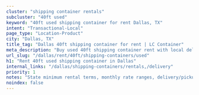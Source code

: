 ```yaml
---
cluster: "shipping container rentals"
subcluster: "40ft used"
keyword: "40ft used shipping container for rent Dallas, TX"
intent: "Transactional-Local"
page_type: "Location-Product"
city: "Dallas, TX"
title_tag: "Dallas 40ft shipping container for rent | LC Container"
meta_description: "Buy used 40ft shipping container rent with local delivery in Dallas, TX. LC Container — local Since 2003. Request a fast quote today."
url_slug: "/dallas/rent/40ft/shipping-containers/used"
h1: "Rent 40ft used shipping container in Dallas"
internal_links: "/dallas/shipping-containers/rentals,/delivery"
priority: 1
notes: "State minimum rental terms, monthly rate ranges, delivery/pickup fees, service area."
noindex: false
---
```


<!-- TODO: Add unique city/inventory copy, images, and internal links here. -->
